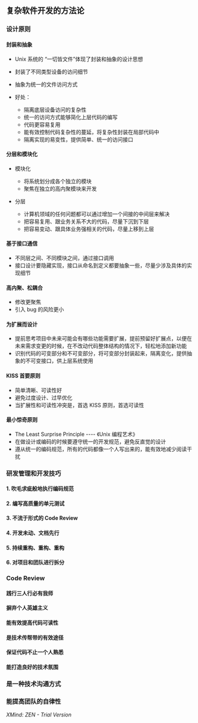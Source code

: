 ## 复杂软件开发的方法论

### 设计原则

#### 封装和抽象

- Unix 系统的 “一切皆文件”体现了封装和抽象的设计思想
- 封装了不同类型设备的访问细节
- 抽象为统一的文件访问方式
- 好处：

	- 隔离底层设备访问的复杂性
	- 统一的访问方式能够简化上层代码的编写
	- 代码更容易复用
	- 能有效控制代码复杂性的蔓延，将复杂性封装在局部代码中
	- 隔离实现的易变性，提供简单、统一的访问接口

#### 分层和模块化

- 模块化

	- 将系统划分成各个独立的模块
	- 聚焦在独立的高内聚模块来开发

- 分层

	- 计算机领域的任何问题都可以通过增加一个间接的中间层来解决
	- 把容易复用、跟业务关系不大的代码，尽量下沉到下层
	- 把容易变动、跟具体业务强相关的代码，尽量上移到上层

#### 基于接口通信

- 不同层之间、不同模块之间，通过接口调用
- 接口设计要隐藏实现，接口从命名到定义都要抽象一些，尽量少涉及具体的实现细节

#### 高内聚、松耦合

- 修改更聚焦
- 引入 bug 的风险更小

#### 为扩展而设计

- 提前思考项目中未来可能会有哪些功能需要扩展，提前预留好扩展点，以便在未来需求变更的时候，在不改动代码整体结构的情况下，轻松地添加新功能
- 识别代码的可变部分和不可变部分，将可变部分封装起来，隔离变化，提供抽象的不可变接口，供上层系统使用

#### KISS 首要原则

- 简单清晰、可读性好
- 避免过度设计、过早优化
- 当扩展性和可读性冲突是，首选 KISS 原则，首选可读性

#### 最小惊奇原则

- The Least Surprise Principle ---- 《Unix 编程艺术》
- 在做设计或编码的时候要遵守统一的开发规范，避免反直觉的设计
- 遵从统一的编码规范，所有的代码都像一个人写出来的，能有效地减少阅读干扰

### 研发管理和开发技巧

#### 1. 吹毛求疵般地执行编码规范

#### 2. 编写高质量的单元测试

#### 3. 不流于形式的 Code Review

#### 4. 开发未动、文档先行

#### 5. 持续重构、重构、重构

#### 6. 对项目和团队进行拆分

### Code Review

#### 践行三人行必有我师

#### 摒弃个人英雄主义

#### 能有效提高代码可读性

#### 是技术传帮带的有效途径

#### 保证代码不止一个人熟悉

#### 能打造良好的技术氛围

### 是一种技术沟通方式

### 能提高团队的自律性

*XMind: ZEN - Trial Version*